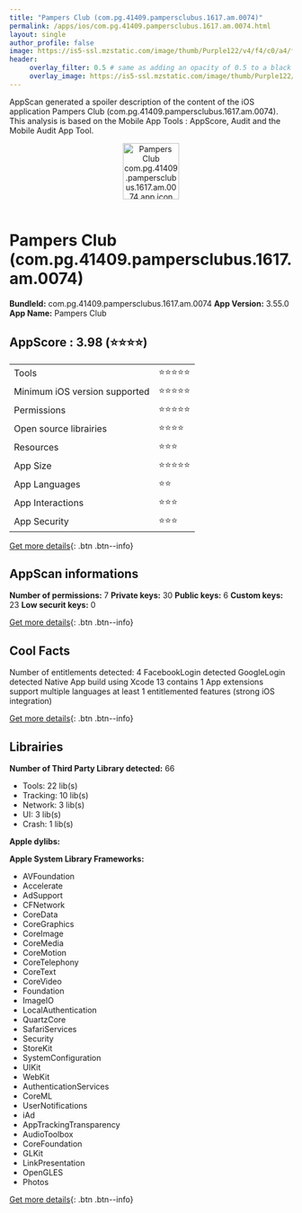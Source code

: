 ```yaml
---
title: "Pampers Club (com.pg.41409.pampersclubus.1617.am.0074)"
permalink: /apps/ios/com.pg.41409.pampersclubus.1617.am.0074.html
layout: single
author_profile: false
image: https://is5-ssl.mzstatic.com/image/thumb/Purple122/v4/f4/c0/a4/f4c0a444-7629-c689-74e7-f38c34df0af4/AppIcon-1x_U007emarketing-0-5-0-85-220.png/512x512bb.jpg
header: 
     overlay_filter: 0.5 # same as adding an opacity of 0.5 to a black background
     overlay_image: https://is5-ssl.mzstatic.com/image/thumb/Purple122/v4/f4/c0/a4/f4c0a444-7629-c689-74e7-f38c34df0af4/AppIcon-1x_U007emarketing-0-5-0-85-220.png/512x512bb.jpg
---
```

AppScan generated a spoiler description of the content of the iOS application Pampers Club (com.pg.41409.pampersclubus.1617.am.0074). This analysis is based on the Mobile App Tools : AppScore, Audit and the Mobile Audit App Tool.

  
  
<div style="text-align: center;"><img src="https://is5-ssl.mzstatic.com/image/thumb/Purple122/v4/f4/c0/a4/f4c0a444-7629-c689-74e7-f38c34df0af4/AppIcon-1x_U007emarketing-0-5-0-85-220.png/512x512bb.jpg" width="100" height="100" alt="Pampers Club com.pg.41409.pampersclubus.1617.am.0074 app icon"></div></br>
  
# Pampers Club (com.pg.41409.pampersclubus.1617.am.0074)

**BundleId:** com.pg.41409.pampersclubus.1617.am.0074
**App Version:** 3.55.0
**App Name:** Pampers Club


## AppScore : 3.98 (⭐️⭐️⭐️⭐️) 

<table>
<tr><td> Tools </td><td> ⭐️⭐️⭐️⭐️⭐️ </td></tr>
<tr><td> Minimum iOS version supported </td><td> ⭐️⭐️⭐️⭐️⭐️ </td></tr>
<tr><td> Permissions </td><td> ⭐️⭐️⭐️⭐️⭐️ </td></tr>
<tr><td> Open source librairies </td><td> ⭐️⭐️⭐️⭐️ </td></tr>
<tr><td> Resources </td><td> ⭐️⭐️⭐️ </td></tr>
<tr><td> App Size </td><td> ⭐️⭐️⭐️⭐️⭐️ </td></tr>
<tr><td> App Languages </td><td> ⭐️⭐️ </td></tr>
<tr><td> App Interactions </td><td> ⭐️⭐️⭐️ </td></tr>
<tr><td> App Security </td><td> ⭐️⭐️⭐️ </td></tr>
</table>

[Get more details](/pricing.html){: .btn .btn--info}  
  
## AppScan informations 

**Number of permissions:** 7
**Private keys:** 30
**Public keys:** 6
**Custom keys:** 23
**Low securit keys:** 0
  
[Get more details](/pricing.html){: .btn .btn--info}

## Cool Facts

Number of entitlements detected: 4
FacebookLogin detected
GoogleLogin detected
Native App
build using Xcode 13
contains 1 App extensions
support multiple languages
at least 1 entitlemented features (strong iOS integration)
  
[Get more details](/pricing.html){: .btn .btn--info}

## Librairies 
**Number of Third Party Library detected:** 66
- Tools: 22 lib(s)
- Tracking: 10 lib(s)
- Network: 3 lib(s)
- UI: 3 lib(s)
- Crash: 1 lib(s)

**Apple dylibs:**


**Apple System Library Frameworks:**
- AVFoundation
- Accelerate
- AdSupport
- CFNetwork
- CoreData
- CoreGraphics
- CoreImage
- CoreMedia
- CoreMotion
- CoreTelephony
- CoreText
- CoreVideo
- Foundation
- ImageIO
- LocalAuthentication
- QuartzCore
- SafariServices
- Security
- StoreKit
- SystemConfiguration
- UIKit
- WebKit
- AuthenticationServices
- CoreML
- UserNotifications
- iAd
- AppTrackingTransparency
- AudioToolbox
- CoreFoundation
- GLKit
- LinkPresentation
- OpenGLES
- Photos


  
[Get more details](/pricing.html){: .btn .btn--info}

